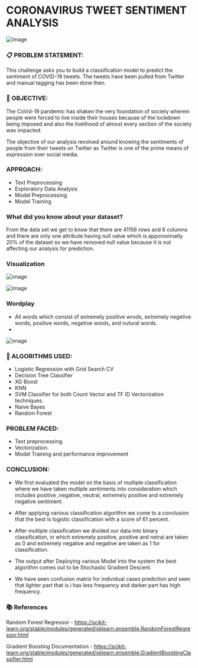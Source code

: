 # CORONAVIRUS TWEET SENTIMENT ANALYSIS

![image](https://github.com/KapilNarayanSingh/Coronavirus-Tweet-Sentiment-Analysis/assets/117643744/95d1fb48-f27c-4d75-af16-def90237dea0)


### 📋 PROBLEM STATEMENT:

This challenge asks you to build a classification model to predict the sentiment of COVID-19 tweets. The tweets have been pulled from Twitter and manual tagging has been done then.

###  🎯 OBJECTIVE: 

The CoVid-19 pandemic has shaken the very foundation of society wherein people were forced to live inside their houses because of the lockdown being imposed and also the livelihood of almost every section of the society was impacted. 

The objective of our analysis revolved around knowing the sentiments of people from their tweets on Twitter as Twitter is one of the prime means of expression over social media.

###  APPROACH:
-	Text Preprocessing
-	Exploratory Data Analysis 
-	Model Preprocessing
-	Model Training
  
### What did you know about your dataset?
From the data set we get to know that there are 41156 rows and 6 columns and there are only one attribute having null value which is apporoximatly 20% of the dataset so we have removed null value because it is not affecting our analysis for prediction.

### Visualization
![image](https://github.com/KapilNarayanSingh/Coronavirus-Tweet-Sentiment-Analysis/assets/117643744/19aad54a-fa64-41f7-add9-718043a9e84c)

![image](https://github.com/KapilNarayanSingh/Coronavirus-Tweet-Sentiment-Analysis/assets/117643744/1dc8eb1b-551a-4ea1-a994-5c23e1f1ac64)

### Wordplay
- All words which consist of extremely positive wrods, extremely negetive words, positive words, negetive words, and nutural words.
- 
![image](https://github.com/KapilNarayanSingh/Coronavirus-Tweet-Sentiment-Analysis/assets/117643744/ec06431e-d40b-4090-b770-287398e9931a)







### 📘 ALGORITHMS USED:
- Logistic Regression with Grid Search CV
- Decision Tree Classifier
- XG Boost 
- KNN
- SVM Classifier for both Count Vector and TF ID Vectorization techniques.
- Naive Bayes
- Random Forest

### PROBLEM FACED:

-	Text preprocessing.
-	Vectorization.
-	Model Training and performance improvement

### CONCLUSION:
- We first evaluated the model on the basis of multiple classification where we have taken multiple sentiments into consideration which includes positive ,negative, neutral, extremely positive and extremely negative sentiment.

- After applying various classification algorithm we come to a conclusion that the best is logistic classification with a score of 61 percent.
- After multiple classification we divided our data into binary classification, in which extremely positive, positive and netral are taken as 0 and extremely negative and negative are taken as 1 for classification.
- The output after Deploying various Model into the system the best algorithm comes out to be Stochastic Gradient Descent.
- We have seen confusion matrix for individual cases prediction and seen that lighter part that is i
has less frequency and darker part has high frequency.


### 📚 References
Random Forest Regressor - https://scikit-learn.org/stable/modules/generated/sklearn.ensemble.RandomForestRegressor.html 

Gradient Boosting Documentation - https://scikit-learn.org/stable/modules/generated/sklearn.ensemble.GradientBoostingClassifier.html


